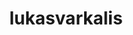 ---
title: lukasvarkalis
github: https://github.com/lukasvarkalis
mode: dark
transition: 3s
archetype:
- Descriptive
---